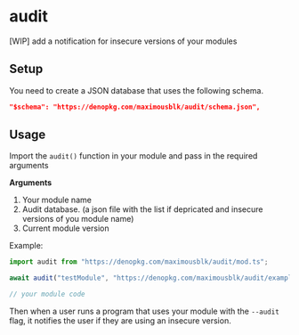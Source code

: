 # audit

[WIP] add a notification for insecure versions of your modules

## Setup

You need to create a JSON database that uses the following schema.

```json
"$schema": "https://denopkg.com/maximousblk/audit/schema.json",
```

## Usage

Import the `audit()` function in your module and pass in the required arguments

**Arguments**

1. Your module name
2. Audit database. (a json file with the list if depricated and insecure versions of you module name)
3. Current module version

Example:

```js
import audit from "https://denopkg.com/maximousblk/audit/mod.ts";

await audit("testModule", "https://denopkg.com/maximousblk/audit/example.json", "2.6");

// your module code
```

Then when a user runs a program that uses your module with the `--audit` flag, it notifies the user if they are using an insecure version.

